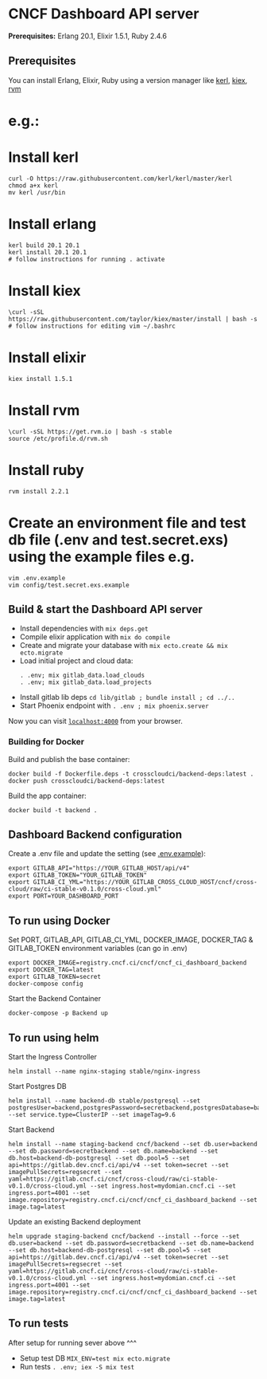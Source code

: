 # CNCF Dashboard API server

**Prerequisites:** Erlang 20.1, Elixir 1.5.1, Ruby 2.4.6

## Prerequisites
You can install Erlang, Elixir, Ruby using a version manager like [kerl](https://github.com/kerl/kerl), [kiex](https://github.com/taylor/kiex), [rvm](https://github.com/rvm/rvm)

# e.g.:

# Install kerl
```
curl -O https://raw.githubusercontent.com/kerl/kerl/master/kerl
chmod a+x kerl
mv kerl /usr/bin
```

# Install erlang
```
kerl build 20.1 20.1
kerl install 20.1 20.1
# follow instructions for running . activate 
```

# Install kiex
```
\curl -sSL https://raw.githubusercontent.com/taylor/kiex/master/install | bash -s
# follow instructions for editing vim ~/.bashrc 
```

# Install elixir
```
kiex install 1.5.1
```

# Install rvm 
```
\curl -sSL https://get.rvm.io | bash -s stable
source /etc/profile.d/rvm.sh
```

# Install ruby 
```
rvm install 2.2.1
```


# Create an environment file and test db file (.env and test.secret.exs) using the example files e.g.
```
vim .env.example
vim config/test.secret.exs.example
```

## Build & start the Dashboard API server

  * Install dependencies with `mix deps.get`
  * Compile elixir application with `mix do compile`
  * Create and migrate your database with `mix ecto.create && mix ecto.migrate`
  * Load initial project and cloud data:
    ```
    . .env; mix gitlab_data.load_clouds
    . .env; mix gitlab_data.load_projects
    ```
  * Install gitlab lib deps `cd lib/gitlab ; bundle install ; cd ../..`
  * Start Phoenix endpoint with `. .env ; mix phoenix.server`

Now you can visit [`localhost:4000`](http://localhost:4000) from your browser.

### Building for Docker


Build and publish the base container:
```
docker build -f Dockerfile.deps -t crosscloudci/backend-deps:latest .
docker push crosscloudci/backend-deps:latest
```

Build the app container:
```
docker build -t backend .
```


## Dashboard Backend configuration

Create a .env file and update the setting (see [.env.example](.env.example)):

```
export GITLAB_API="https://YOUR_GITLAB_HOST/api/v4"
export GITLAB_TOKEN="YOUR_GITLAB_TOKEN"
export GITLAB_CI_YML="https://YOUR_GITLAB_CROSS_CLOUD_HOST/cncf/cross-cloud/raw/ci-stable-v0.1.0/cross-cloud.yml"
export PORT=YOUR_DASHBOARD_PORT
```

## To run using Docker
Set PORT, GITLAB_API, GITLAB_CI_YML, DOCKER_IMAGE, DOCKER_TAG & GITLAB_TOKEN environment variables (can go in .env)

```
export DOCKER_IMAGE=registry.cncf.ci/cncf/cncf_ci_dashboard_backend
export DOCKER_TAG=latest
export GITLAB_TOKEN=secret
docker-compose config
```
Start the Backend Container

```
docker-compose -p Backend up
```

## To run using helm 

Start the Ingress Controller
```
helm install --name nginx-staging stable/nginx-ingress
```

Start Postgres DB
```
helm install --name backend-db stable/postgresql --set postgresUser=backend,postgresPassword=secretbackend,postgresDatabase=backend --set service.type=ClusterIP --set imageTag=9.6
```

Start Backend
```
helm install --name staging-backend cncf/backend --set db.user=backend --set db.password=secretbackend --set db.name=backend --set db.host=backend-db-postgresql --set db.pool=5 --set api=https://gitlab.dev.cncf.ci/api/v4 --set token=secret --set imagePullSecrets=regsecret --set yaml=https://gitlab.cncf.ci/cncf/cross-cloud/raw/ci-stable-v0.1.0/cross-cloud.yml --set ingress.host=mydomian.cncf.ci --set ingress.port=4001 --set image.repository=registry.cncf.ci/cncf/cncf_ci_dashboard_backend --set image.tag=latest
```

Update an existing Backend deployment
```
helm upgrade staging-backend cncf/backend --install --force --set db.user=backend --set db.password=secretbackend --set db.name=backend --set db.host=backend-db-postgresql --set db.pool=5 --set api=https://gitlab.dev.cncf.ci/api/v4 --set token=secret --set imagePullSecrets=regsecret --set yaml=https://gitlab.cncf.ci/cncf/cross-cloud/raw/ci-stable-v0.1.0/cross-cloud.yml --set ingress.host=mydomian.cncf.ci --set ingress.port=4001 --set image.repository=registry.cncf.ci/cncf/cncf_ci_dashboard_backend --set image.tag=latest
```

## To run tests

After setup for running sever above ^^^

  * Setup test DB `MIX_ENV=test mix ecto.migrate`
  * Run tests `. .env; iex -S mix test`

